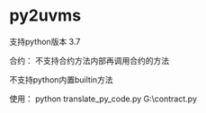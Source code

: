 # py2uvms

支持python版本 3.7

合约：
不支持合约方法内部再调用合约的方法

不支持python内置builtin方法


使用：
python translate_py_code.py  G:\contract.py